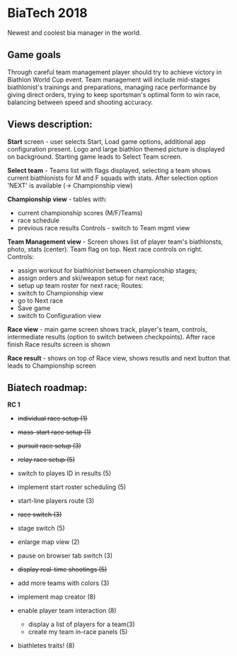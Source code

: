 # BiaTech 2018
Newest and coolest bia manager in the world.

## Game goals
Through careful team management player should try to achieve victory in Biathlon World Cup event. Team management will include mid-stages biathlonist's trainings and preparations, managing race performance by giving direct orders, trying to keep sportsman's optimal form to win race, balancing between speed and shooting accuracy.


## Views description:
**Start** screen - user selects Start, Load game options, additional app configuration present. Logo and large biathlon themed picture is displayed on background. Starting game leads to Select Team screen.

**Select team** - Teams list with flags displayed, selecting a team shows current biathlonists for M and F squads with stats. After selection option 'NEXT' is available (-> Championship view)

**Championship view** - tables with: 
- current championship scores (M/F/Teams)
- race schedule
- previous race results
Controls - switch to Team mgmt view

**Team Management view** - Screen shows list of player team's biathlonsts, photo, stats (center). Team flag on top. Next race controls on right.
Controls:
- assign workout for biathlonist between championship stages;
- assign orders and ski/weapon setup for next race;
- setup up team roster for next race;
Routes:
- switch to Championship view
- go to Next race
- Save game
- switch to Configuration view

**Race view** - main game screen shows track, player's team, controls, intermediate results (option to switch between checkpoints). After race finish Race results screen is shown

**Race result** - shows on top of Race view, shows resutls and next button that leads to Championship screen


## Biatech roadmap:

**RC 1**
- ~~individual race setup (1)~~
- ~~mass-start race setup (1)~~
- ~~pursuit race setup (3)~~
- ~~relay race setup (5)~~
- switch to playes ID in results (5)
- implement start roster scheduling (5)

- start-line players route (3)
- ~~race switch (3)~~
- stage switch (5)
- enlarge map view (2)
- pause on browser tab switch (3)
- ~~display real-time shootings (5)~~

- add more teams with colors (3)
- implement map creator (8)

- enable player team interaction (8)
  - display a list of players for a team(3)
  - create my team in-race panels (5)
- biathletes traits! (8)
